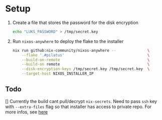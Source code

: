 # Setup

1. Create a file that stores the password for the disk encryption
   ```bash
   echo "LUKS_PASSWORD" > /tmp/secret.key
   ```
1. Run `nixos-anywhere` to deploy the flake to the installer
   ```bash
   nix run github:nix-community/nixos-anywhere --              \
       --flake '.#pilatus'                                     \
       --build-on-remote                                       \
       --build-on remote                                       \
       --disk-encryption-keys /tmp/secret.key /tmp/secret.key  \
       --target-host NIXOS_INSTALLER_IP
   ```

## Todo

[] Currently the build cant pull/decrypt `nix-secrets`. Need to pass `ssh` key with `--extra-files` flag so that installer has access to private repo. For more infos, see [here](https://github.com/solomon-b/nixos-config/blob/main/installer/install-pc.sh#L130)
